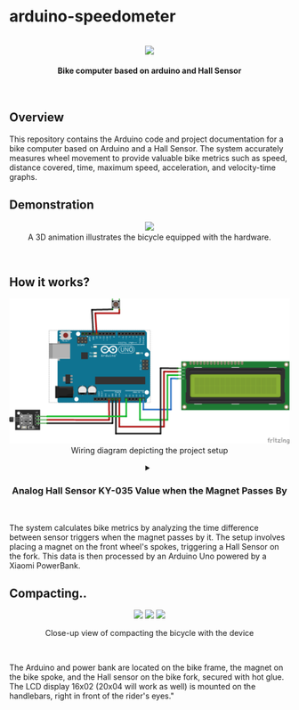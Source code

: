 # arduino-speedometer

<p align="center">
  <br>
  <img src="https://github.com/astrosander/arduino-speedometer/assets/69795340/5e7e7e49-91c6-4f1c-a0e9-743648dda41e" width="160"/><br><br>
 <b>Bike computer based on arduino and Hall Sensor</b><br><br><br>
</p>

## Overview

<p align="left">
  This repository contains the Arduino code and project documentation for a bike computer based on Arduino and a Hall Sensor. The system accurately measures wheel movement to provide valuable bike metrics such as speed, distance covered, time, maximum speed, acceleration, and velocity-time graphs.
</p>

## Demonstration

<p align="center">
  <img src="Media/Animation.gif" width="600"/><br>
  A 3D animation illustrates the bicycle equipped with the hardware.
</p>
<br>


## How it works?

<p align="center">
  <img src="Media/sheme.png" width="600"/><br>
  Wiring diagram depicting the project setup
</p>

<details align="center">
  <summary><h3>Analog Hall Sensor KY-035 Value when the Magnet Passes By</h3></summary>
<img src="https://github.com/astrosander/arduino-speedometer/assets/69795340/3144cc90-7e9d-4b5f-9e38-0c8ade024679" width="600"/><br>
</details>
<br>
<p align="left">
  The system calculates bike metrics by analyzing the time difference between sensor triggers when the magnet passes by it. The setup involves placing a magnet on the front wheel's spokes, triggering a Hall Sensor on the fork. This data is then processed by an Arduino Uno powered by a Xiaomi PowerBank.
</p>

## Compacting..
<p align="center">
  <img src="https://github.com/astrosander/arduino-speedometer/assets/69795340/500bfbef-90af-41b8-a85f-a1c2999036f9" width="300" />
  <img src="https://github.com/astrosander/arduino-speedometer/assets/69795340/6ba9f45c-94db-4a27-9061-403455fd117a" width="300" />
  <img src="https://github.com/astrosander/arduino-speedometer/assets/69795340/b3500a88-1dff-447e-a42e-4ed6ca29e7fc" width="300" />
</p>


<p align="center">
  Close-up view of compacting the bicycle with the device
</p>
<br>
<p align="left">
  The Arduino and power bank are located on the bike frame, the magnet on the bike spoke, and the Hall sensor on the bike fork, secured with hot glue. The LCD display 16x02 (20x04 will work as well) is mounted on the handlebars, right in front of the rider's eyes."
</p>
